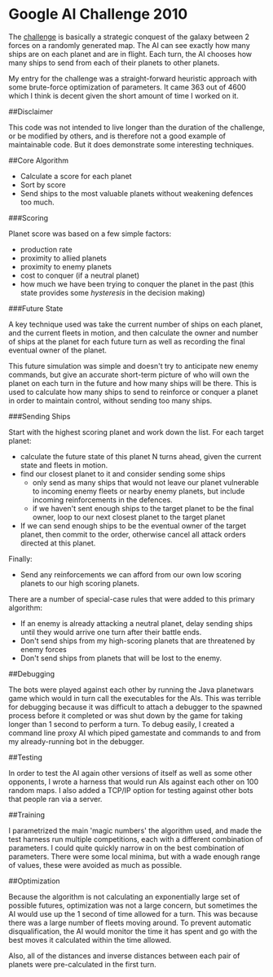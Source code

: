 Google AI Challenge 2010
==========
The [challenge](http://planetwars.aichallenge.org/) is basically a strategic conquest of the galaxy between 2 forces on a randomly generated map. The AI can see exactly how many ships are on each planet and are in flight. Each turn, the AI chooses how many ships to send from each of their planets to other planets.

My entry for the challenge was a straight-forward heuristic approach with some brute-force optimization of parameters. It came 363 out of 4600 which I think is decent given the short amount of time I worked on it. 

##Disclaimer

This code was not intended to live longer than the duration of the challenge, or be modified by others, and is therefore not a good example of maintainable code. But it does demonstrate some interesting techniques.

##Core Algorithm

* Calculate a score for each planet
* Sort by score
* Send ships to the most valuable planets without weakening defences too much.

###Scoring

Planet score was based on a few simple factors:

* production rate
* proximity to allied planets
* proximity to enemy planets
* cost to conquer (if a neutral planet)
* how much we have been trying to conquer the planet in the past (this state provides some *hysteresis* in the decision making)

###Future State

A key technique used was take the current number of ships on each planet, and the current fleets in motion, and then calculate the owner and number of ships at the planet for each future turn as well as recording the final eventual owner of the planet.

This future simulation was simple and doesn't try to anticipate new enemy commands, but give an accurate short-term picture of who will own the planet on each turn in the future and how many ships will be there. This is used to calculate how many ships to send to reinforce or conquer a planet in order to maintain control, without sending too many ships.

###Sending Ships

Start with the highest scoring planet and work down the list. For each target planet:

* calculate the future state of this planet N turns ahead, given the current state and fleets in motion.
* find our closest planet to it and consider sending some ships 
  * only send as many ships that would not leave our planet vulnerable to incoming enemy fleets or nearby enemy planets, but include incoming reinforcements in the defences.
  * if we haven't sent enough ships to the target planet to be the final owner, loop to our next closest planet to the target planet
* If we can send enough ships to be the eventual owner of the target planet, then commit to the order, otherwise cancel all attack orders directed at this planet.

Finally:

* Send any reinforcements we can afford from our own low scoring planets to our high scoring planets.

There are a number of special-case rules that were added to this primary algorithm:

* If an enemy is already attacking a neutral planet, delay sending ships until they would arrive one turn after their battle ends.
* Don't send ships from my high-scoring planets that are threatened by enemy forces
* Don't send ships from planets that will be lost to the enemy.

##Debugging

The bots were played against each other by running the Java planetwars game which would in turn call the executables for the AIs. This was terrible for debugging because it was difficult to attach a debugger to the spawned process before it completed or was shut down by the game for taking longer than 1 second to perform a turn. To debug easily, I created a command line proxy AI which piped gamestate and commands to and from my already-running bot in the debugger. 

##Testing

In order to test the AI again other versions of itself as well as some other opponents, I wrote a harness that would run AIs against each other on 100 random maps. I also added a TCP/IP option for testing against other bots that people ran via a server.

##Training

I parametrized the main 'magic numbers' the algorithm used, and made the test harness run multiple competitions, each with a different combination of parameters. I could quite quickly narrow in on the best combination of parameters. There were some local minima, but with a wade enough range of values, these were avoided as much as possible.

##Optimization

Because the algorithm is not calculating an exponentially large set of possible futures, optimization was not a large concern, but sometimes the AI would use up the 1 second of time allowed for a turn. This was because there was a large number of fleets moving around. To prevent automatic disqualification, the AI would monitor the time it has spent and go with the best moves it calculated within the time allowed.

Also, all of the distances and inverse distances between each pair of planets were pre-calculated in the first turn.

